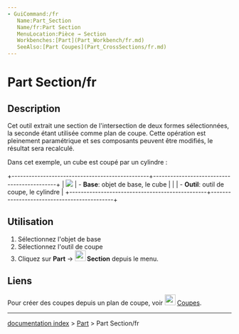 ```yaml
---
- GuiCommand:/fr
   Name:Part_Section
   Name/fr:Part Section
   MenuLocation:Pièce → Section
   Workbenches:[Part](Part_Workbench/fr.md)
   SeeAlso:[Part Coupes](Part_CrossSections/fr.md)
---
```


# Part Section/fr

## Description

Cet outil extrait une section de l\'intersection de deux formes sélectionnées, la seconde étant utilisée comme plan de coupe. Cette opération est pleinement paramétrique et ses composants peuvent être modifiés, le résultat sera recalculé.

Dans cet exemple, un cube est coupé par un cylindre :

+------------------------------------------------+--------------------------------------------+
| ![](images/PartSection1_it.png ) | -   **Base**: objet de base, le cube       |
|                                                | -   **Outil**: outil de coupe, le cylindre |
+------------------------------------------------+--------------------------------------------+




## Utilisation

1.  Sélectionnez l\'objet de base
2.  Sélectionnez l\'outil de coupe
3.  Cliquez sur **Part** → **<img src="images/Part_Section.svg" width=24px> Section** depuis le menu.

## Liens

Pour créer des coupes depuis un plan de coupe, voir <img alt="" src=images/Part_CrossSections.svg  style="width:24px;"> [Coupes](Part_CrossSections/fr.md).

---
[documentation index](../README.md) > [Part](Part_Workbench.md) > Part Section/fr
